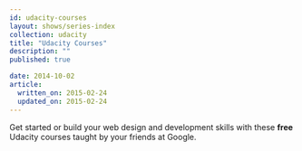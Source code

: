 ```yaml
---
id: udacity-courses
layout: shows/series-index
collection: udacity
title: "Udacity Courses"
description: ""
published: true

date: 2014-10-02
article:
  written_on: 2015-02-24
  updated_on: 2015-02-24
---
```


Get started or build your web design and development skills with these
**free** Udacity courses taught by your friends at Google. 